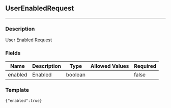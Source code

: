 ## UserEnabledRequest
---
### Description
User Enabled Request
### Fields
| Name | Description | Type | Allowed Values | Required |
| ---- | ----------- | ---- | -------------- | -------- |
| enabled | Enabled | boolean |  | false |
### Template
```
{"enabled":true}
```
